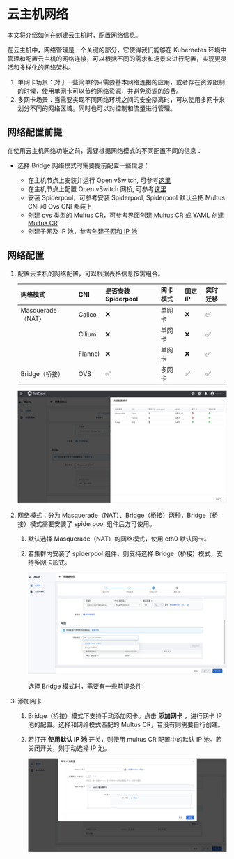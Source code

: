 # 云主机网络

本文将介绍如何在创建云主机时，配置网络信息。

在云主机中，网络管理是一个关键的部分，它使得我们能够在 Kubernetes 环境中管理和配置云主机的网络连接，可以根据不同的需求和场景来进行配置，实现更灵活和多样化的网络架构。

1. 单网卡场景：对于一些简单的只需要基本网络连接的应用，或者存在资源限制的时候，使用单网卡可以节约网络资源，并避免资源的浪费。
2. 多网卡场景：当需要实现不同网络环境之间的安全隔离时，可以使用多网卡来划分不同的网络区域。同时也可以对控制和流量进行管理。

## 网络配置前提

在使用云主机网络功能之前，需要根据网络模式的不同配置不同的信息：

- 选择 Bridge 网络模式时需要提前配置一些信息：

    - 在主机节点上安装并运行 Open vSwitch, 可参考[这里](https://spidernet-io.github.io/spiderpool/v0.9/usage/install/underlay/get-started-ovs-zh_CN/#_1)
    - 在主机节点上配置 Open vSwitch 网桥, 可参考[这里](https://spidernet-io.github.io/spiderpool/v0.9/usage/install/underlay/get-started-ovs-zh_CN/#open-vswitch)
    - 安装 Spiderpool，可参考安装 Spiderpool, Spiderpool 默认会把 Multus CNI 和 Ovs CNI 都装上
    - 创建 ovs 类型的 Multus CR，可参考[界面创建 Multus CR](../../network/config/multus-cr.md#multus-cr_1) 或 [YAML 创建 Multus CR](https://spidernet-io.github.io/spiderpool/v0.9/usage/install/underlay/get-started-ovs-zh_CN/#spiderpool)
    - 创建子网及 IP 池，参考[创建子网和 IP 池](../../network/config/ippool/createpool.md)

## 网络配置

1. 配置云主机的网络配置，可以根据表格信息按需组合。
   
    | 网络模式          | CNI     | 是否安装 Spiderpool | 网卡模式    | 固定 IP         | 实时迁移     |
    | ---------------- | ------- | ------------------| ---------- | --------------- | ------------ |
    | Masquerade（NAT） | Calico  | ❌                 | 单网卡       | ❌               | ✅            |
    |                   | Cilium  | ❌                 | 单网卡       | ❌               | ✅            |
    |                   | Flannel | ❌                 | 单网卡       | ❌               | ✅            |
    | Bridge（桥接）    | OVS     | ✅                 | 多网卡       | ✅               | ✅           |
    
    ![网络配置](../images/createvm-net02.png)
    
2. 网络模式：分为 Masquerade（NAT）、Bridge（桥接）两种，Bridge（桥接）模式需要安装了 spiderpool 组件后方可使用。
   
    1. 默认选择 Masquerade（NAT）的网络模式，使用 eth0 默认网卡。
      
    2. 若集群内安装了 spiderpool 组件，则支持选择 Bridge（桥接）模式，支持多网卡形式。

        ![网络模式](../images/createvm-net01.png)

        选择 Bridge 模式时，需要有一些[前提条件](#_2)

3. 添加网卡
   
    1. Bridge（桥接）模式下支持手动添加网卡。点击 __添加网卡__ ，进行网卡 IP 池的配置。选择和网络模式匹配的 Multus CR，若没有则需要自行创建。
    
    2. 若打开 __使用默认 IP 池__ 开关，则使用 multus CR 配置中的默认 IP 池。若关闭开关，则手动选择 IP 池。
       
        ![添加网卡](../images/createvm-net03.png)
